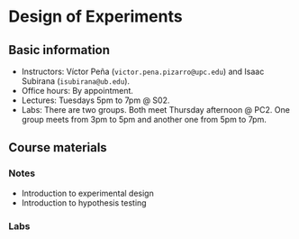# Design of Experiments

## Basic information

* Instructors: Víctor Peña (`victor.pena.pizarro@upc.edu`) and Isaac Subirana (`isubirana@ub.edu`).
* Office hours: By appointment.
* Lectures: Tuesdays 5pm to 7pm @ S02. 
* Labs: There are two groups. Both meet Thursday afternoon @ PC2. One group meets from 3pm to 5pm and another one from 5pm to 7pm.  

## Course materials

### Notes

* Introduction to experimental design
* Introduction to hypothesis testing 

### Labs

